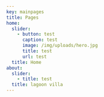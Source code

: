 ```yaml
---
key: mainpages
title: Pages
home:
  slider:
    - button: test
      caption: test
      image: /img/uploads/hero.jpg
      title: test
      url: test
  title: Home
about:
  slider:
    - title: test
  title: lagoon villa
---
```


